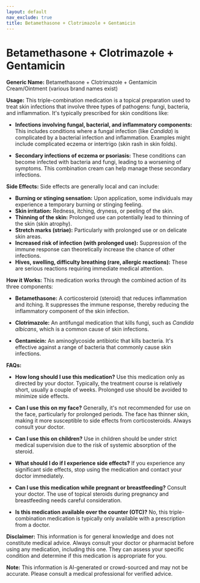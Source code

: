 ```yaml
---
layout: default
nav_exclude: true
title: Betamethasone + Clotrimazole + Gentamicin
---
```


# Betamethasone + Clotrimazole + Gentamicin

**Generic Name:** Betamethasone + Clotrimazole + Gentamicin Cream/Ointment (various brand names exist)


**Usage:** This triple-combination medication is a topical preparation used to treat skin infections that involve three types of pathogens:  fungi, bacteria, and inflammation.  It's typically prescribed for skin conditions like:

* **Infections involving fungal, bacterial, and inflammatory components:** This includes conditions where a fungal infection (like *Candida*) is complicated by a bacterial infection and inflammation.  Examples might include complicated eczema or intertrigo (skin rash in skin folds).

* **Secondary infections of eczema or psoriasis:**  These conditions can become infected with bacteria and fungi, leading to a worsening of symptoms.  This combination cream can help manage these secondary infections.


**Side Effects:**  Side effects are generally local and can include:

* **Burning or stinging sensation:** Upon application, some individuals may experience a temporary burning or stinging feeling.
* **Skin irritation:**  Redness, itching, dryness, or peeling of the skin.
* **Thinning of the skin:** Prolonged use can potentially lead to thinning of the skin (skin atrophy).
* **Stretch marks (striae):** Particularly with prolonged use or on delicate skin areas.
* **Increased risk of infection (with prolonged use):**  Suppression of the immune response can theoretically increase the chance of other infections.
* **Hives, swelling, difficulty breathing (rare, allergic reactions):**  These are serious reactions requiring immediate medical attention.


**How it Works:** This medication works through the combined action of its three components:

* **Betamethasone:** A corticosteroid (steroid) that reduces inflammation and itching. It suppresses the immune response, thereby reducing the inflammatory component of the skin infection.

* **Clotrimazole:** An antifungal medication that kills fungi, such as *Candida albicans*, which is a common cause of skin infections.

* **Gentamicin:** An aminoglycoside antibiotic that kills bacteria. It's effective against a range of bacteria that commonly cause skin infections.


**FAQs:**

* **How long should I use this medication?**  Use this medication only as directed by your doctor. Typically, the treatment course is relatively short, usually a couple of weeks. Prolonged use should be avoided to minimize side effects.

* **Can I use this on my face?**  Generally, it's not recommended for use on the face, particularly for prolonged periods.  The face has thinner skin, making it more susceptible to side effects from corticosteroids.  Always consult your doctor.

* **Can I use this on children?**  Use in children should be under strict medical supervision due to the risk of systemic absorption of the steroid.

* **What should I do if I experience side effects?** If you experience any significant side effects, stop using the medication and contact your doctor immediately.

* **Can I use this medication while pregnant or breastfeeding?** Consult your doctor.  The use of topical steroids during pregnancy and breastfeeding needs careful consideration.

* **Is this medication available over the counter (OTC)?** No, this triple-combination medication is typically only available with a prescription from a doctor.

**Disclaimer:** This information is for general knowledge and does not constitute medical advice.  Always consult your doctor or pharmacist before using any medication, including this one.  They can assess your specific condition and determine if this medication is appropriate for you.


**Note:** This information is AI-generated or crowd-sourced and may not be accurate. Please consult a medical professional for verified advice.